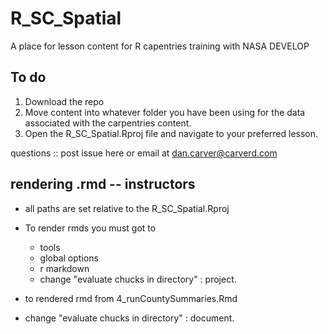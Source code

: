 # R_SC_Spatial
A place for lesson content for R capentries training with NASA DEVELOP


## To do
1. Download the repo
2. Move content into whatever folder you have been using for the data associated with the carpentries content. 
3. Open the R_SC_Spatial.Rproj file and navigate to your preferred lesson.

questions :: post issue here or email at dan.carver@carverd.com



## rendering .rmd -- instructors

- all paths are set relative to the R_SC_Spatial.Rproj 
- To render rmds you must got to 
  - tools 
  - global options 
  - r markdown
  - change "evaluate chucks in directory"  : project. 

- to rendered rmd from 4_runCountySummaries.Rmd 
- change  "evaluate chucks in directory"  : document. 

